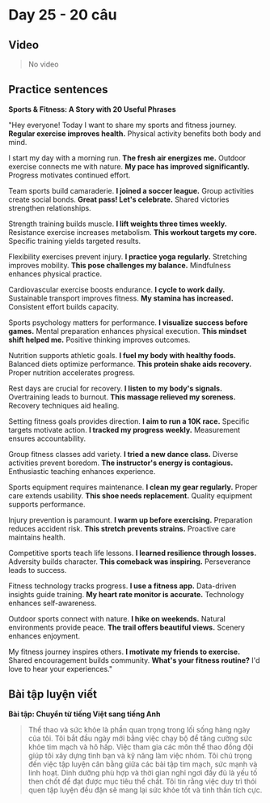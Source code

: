 # Day 25 - 20 câu

## Video
> No video

## Practice sentences

**Sports & Fitness: A Story with 20 Useful Phrases**

"Hey everyone! Today I want to share my sports and fitness journey. **Regular exercise improves health.** Physical activity benefits both body and mind.

I start my day with a morning run. **The fresh air energizes me.** Outdoor exercise connects me with nature. **My pace has improved significantly.** Progress motivates continued effort.

Team sports build camaraderie. **I joined a soccer league.** Group activities create social bonds. **Great pass! Let's celebrate.** Shared victories strengthen relationships.

Strength training builds muscle. **I lift weights three times weekly.** Resistance exercise increases metabolism. **This workout targets my core.** Specific training yields targeted results.

Flexibility exercises prevent injury. **I practice yoga regularly.** Stretching improves mobility. **This pose challenges my balance.** Mindfulness enhances physical practice.

Cardiovascular exercise boosts endurance. **I cycle to work daily.** Sustainable transport improves fitness. **My stamina has increased.** Consistent effort builds capacity.

Sports psychology matters for performance. **I visualize success before games.** Mental preparation enhances physical execution. **This mindset shift helped me.** Positive thinking improves outcomes.

Nutrition supports athletic goals. **I fuel my body with healthy foods.** Balanced diets optimize performance. **This protein shake aids recovery.** Proper nutrition accelerates progress.

Rest days are crucial for recovery. **I listen to my body's signals.** Overtraining leads to burnout. **This massage relieved my soreness.** Recovery techniques aid healing.

Setting fitness goals provides direction. **I aim to run a 10K race.** Specific targets motivate action. **I tracked my progress weekly.** Measurement ensures accountability.

Group fitness classes add variety. **I tried a new dance class.** Diverse activities prevent boredom. **The instructor's energy is contagious.** Enthusiastic teaching enhances experience.

Sports equipment requires maintenance. **I clean my gear regularly.** Proper care extends usability. **This shoe needs replacement.** Quality equipment supports performance.

Injury prevention is paramount. **I warm up before exercising.** Preparation reduces accident risk. **This stretch prevents strains.** Proactive care maintains health.

Competitive sports teach life lessons. **I learned resilience through losses.** Adversity builds character. **This comeback was inspiring.** Perseverance leads to success.

Fitness technology tracks progress. **I use a fitness app.** Data-driven insights guide training. **My heart rate monitor is accurate.** Technology enhances self-awareness.

Outdoor sports connect with nature. **I hike on weekends.** Natural environments provide peace. **The trail offers beautiful views.** Scenery enhances enjoyment.

My fitness journey inspires others. **I motivate my friends to exercise.** Shared encouragement builds community. **What's your fitness routine?** I'd love to hear your experiences."

## Bài tập luyện viết

**Bài tập: Chuyển từ tiếng Việt sang tiếng Anh**

> Thể thao và sức khỏe là phần quan trọng trong lối sống hàng ngày của tôi. Tôi bắt đầu ngày mới bằng việc chạy bộ để tăng cường sức khỏe tim mạch và hô hấp. Việc tham gia các môn thể thao đồng đội giúp tôi xây dựng tình bạn và kỹ năng làm việc nhóm. Tôi chú trọng đến việc tập luyện cân bằng giữa các bài tập tim mạch, sức mạnh và linh hoạt. Dinh dưỡng phù hợp và thời gian nghỉ ngơi đầy đủ là yếu tố then chốt để đạt được mục tiêu thể chất. Tôi tin rằng việc duy trì thói quen tập luyện đều đặn sẽ mang lại sức khỏe tốt và tinh thần tích cực.
